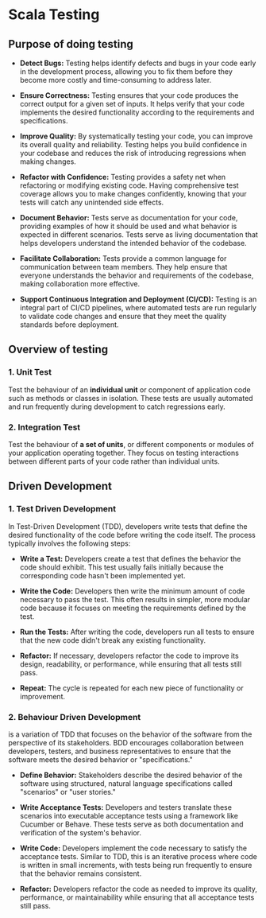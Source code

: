 # Scala Testing

## Purpose of doing testing

* **Detect Bugs:** Testing helps identify defects and bugs in your code early in the development process, allowing you to fix them before they become more costly and time-consuming to address later.

* **Ensure Correctness:** Testing ensures that your code produces the correct output for a given set of inputs. It helps verify that your code implements the desired functionality according to the requirements and specifications.

* **Improve Quality:** By systematically testing your code, you can improve its overall quality and reliability. Testing helps you build confidence in your codebase and reduces the risk of introducing regressions when making changes.

* **Refactor with Confidence:** Testing provides a safety net when refactoring or modifying existing code. Having comprehensive test coverage allows you to make changes confidently, knowing that your tests will catch any unintended side effects.

* **Document Behavior:** Tests serve as documentation for your code, providing examples of how it should be used and what behavior is expected in different scenarios. Tests serve as living documentation that helps developers understand the intended behavior of the codebase.

* **Facilitate Collaboration:** Tests provide a common language for communication between team members. They help ensure that everyone understands the behavior and requirements of the codebase, making collaboration more effective.

* **Support Continuous Integration and Deployment (CI/CD):** Testing is an integral part of CI/CD pipelines, where automated tests are run regularly to validate code changes and ensure that they meet the quality standards before deployment.

## Overview of testing

### 1. Unit Test

Test the behaviour of an **individual unit** or component of application code such as methods or classes in isolation. These tests are usually automated and run frequently during development to catch regressions early.

### 2. Integration Test

Test the behaviour of **a set of units**, or different components or modules of your application operating together. They focus on testing interactions between different parts of your code rather than individual units.


## Driven Development

### 1. Test Driven Development
In Test-Driven Development (TDD), developers write tests that define the desired functionality of the code before writing the code itself. The process typically involves the following steps:

* **Write a Test:** Developers create a test that defines the behavior the code should exhibit. This test usually fails initially because the corresponding code hasn't been implemented yet.

* **Write the Code:** Developers then write the minimum amount of code necessary to pass the test. This often results in simpler, more modular code because it focuses on meeting the requirements defined by the test.

* **Run the Tests:** After writing the code, developers run all tests to ensure that the new code didn't break any existing functionality.

* **Refactor:** If necessary, developers refactor the code to improve its design, readability, or performance, while ensuring that all tests still pass.

* **Repeat:** The cycle is repeated for each new piece of functionality or improvement.

### 2. Behaviour Driven Development

is a variation of TDD that focuses on the behavior of the software from the perspective of its stakeholders. BDD encourages collaboration between developers, testers, and business representatives to ensure that the software meets the desired behavior or "specifications."

* **Define Behavior:** Stakeholders describe the desired behavior of the software using structured, natural language specifications called "scenarios" or "user stories."

* **Write Acceptance Tests:** Developers and testers translate these scenarios into executable acceptance tests using a framework like Cucumber or Behave. These tests serve as both documentation and verification of the system's behavior.

* **Write Code:** Developers implement the code necessary to satisfy the acceptance tests. Similar to TDD, this is an iterative process where code is written in small increments, with tests being run frequently to ensure that the behavior remains consistent.

* **Refactor:** Developers refactor the code as needed to improve its quality, performance, or maintainability while ensuring that all acceptance tests still pass.


